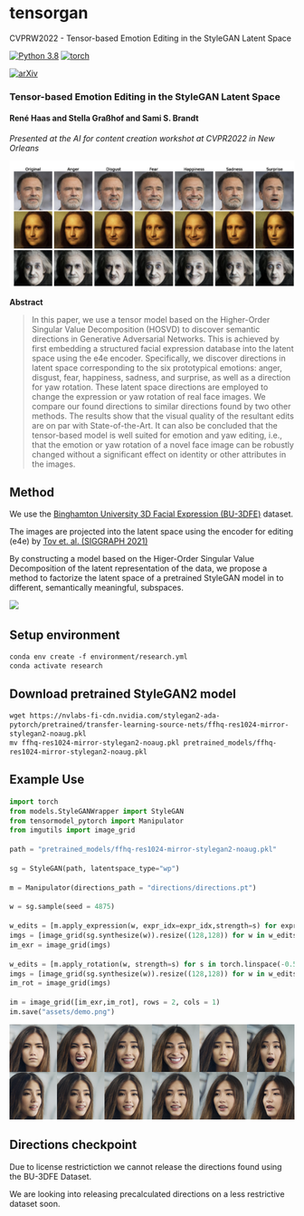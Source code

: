 # tensorgan
CVPRW2022 - Tensor-based Emotion Editing in the StyleGAN Latent Space

[![Python 3.8](https://img.shields.io/badge/python-3.812+-blue)](https://www.python.org/downloads/release/python-38/)
[![torch](https://img.shields.io/badge/torch-2.0.0+-green)](https://pytorch.org/)

[![arXiv](https://img.shields.io/badge/arXiv-1234.56789-b31b1b.svg)](https://arxiv.org/abs/2205.06102)

<!-- [Poster](docs/resources/poster.pdf) |
[Demo](demo.ipynb)  -->
### Tensor-based Emotion Editing in the StyleGAN Latent Space
#### René Haas and Stella Graßhof and Sami S. Brandt  
*Presented at the AI for content creation workshot at CVPR2022 in New Orleans*

![Teaser](assets/teaser.png)

**Abstract**
 
> In this paper, we use a tensor model based on the Higher-Order Singular Value Decomposition (HOSVD) to discover semantic directions in Generative Adversarial Networks. This is achieved by first embedding a structured facial expression database into the latent space using the e4e encoder. Specifically, we discover directions in latent space corresponding to the six prototypical emotions: anger, disgust, fear, happiness, sadness, and surprise, as well as a direction for yaw rotation. These latent space directions are employed to change the expression or yaw rotation of real face images. We compare our found directions to similar directions found by two other methods. The results show that the visual quality of the resultant edits are on par with State-of-the-Art. It can also be concluded that the tensor-based model is well suited for emotion and yaw editing, i.e., that the emotion or yaw rotation of a novel face image can be robustly changed without a significant effect on identity or other attributes in the images.

## Method


We use the [Binghamton University 3D Facial Expression (BU-3DFE)](https://www.cs.binghamton.edu/~lijun/Research/3DFE/3DFE_Analysis.html) dataset.

The images are projected into the latent space using the encoder for editing (e4e) by 
[Tov et. al. (SIGGRAPH 2021)](https://github.com/omertov/encoder4editing)

By constructing a model based on the Higer-Order Singular Value Decomposition of the latent representation of the data, we propose a method to factorize the latent space of a pretrained StyleGAN model in to different, semantically meaningful, subspaces. 

![](assets/anim-compressed.gif)
## Setup environment

```
conda env create -f environment/research.yml
conda activate research 
```
        
## Download pretrained StyleGAN2 model
```
wget https://nvlabs-fi-cdn.nvidia.com/stylegan2-ada-pytorch/pretrained/transfer-learning-source-nets/ffhq-res1024-mirror-stylegan2-noaug.pkl 
mv ffhq-res1024-mirror-stylegan2-noaug.pkl pretrained_models/ffhq-res1024-mirror-stylegan2-noaug.pkl 
```


##  Example Use 


```python
import torch
from models.StyleGANWrapper import StyleGAN
from tensormodel_pytorch import Manipulator
from imgutils import image_grid

path = "pretrained_models/ffhq-res1024-mirror-stylegan2-noaug.pkl"

sg = StyleGAN(path, latentspace_type="wp")

m = Manipulator(directions_path = "directions/directions.pt")

w = sg.sample(seed = 4875)

w_edits = [m.apply_expression(w, expr_idx=expr_idx,strength=s) for expr_idx, s in zip(range(6), (4,3,3,3,3,1.5))]
imgs = [image_grid(sg.synthesize(w)).resize((128,128)) for w in w_edits]
im_exr = image_grid(imgs)

w_edits = [m.apply_rotation(w, strength=s) for s in torch.linspace(-0.5,0.5,6)]
imgs = [image_grid(sg.synthesize(w)).resize((128,128)) for w in w_edits]
im_rot = image_grid(imgs)

im = image_grid([im_exr,im_rot], rows = 2, cols = 1)
im.save("assets/demo.png")
```
![TensorGAN demo](assets/demo.png)

## Directions checkpoint
Due to license restrictiction we cannot release the directions found using the BU-3DFE Dataset.

We are looking into releasing precalculated directions on a less restrictive dataset soon. 

